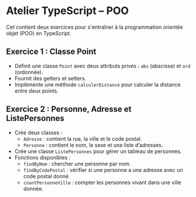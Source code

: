 # Atelier TypeScript – POO

Cet contient deux exercices pour s'entraîner à la programmation orientée objet (POO) en TypeScript.

## Exercice 1 : Classe Point

- Définit une classe `Point` avec deux attributs privés : `abs` (abscisse) et `ord` (ordonnée).
- Fournit des getters et setters.
- Implémente une méthode `calculerDistance` pour calculer la distance entre deux points.

## Exercice 2 : Personne, Adresse et ListePersonnes

- Crée deux classes :
  - `Adresse` : contient la rue, la ville et le code postal.
  - `Personne` : contient le nom, le sexe et une liste d’adresses.
- Crée une classe `ListePersonnes` pour gérer un tableau de personnes.
- Fonctions disponibles :
  - `findByNom` : chercher une personne par nom.
  - `findByCodePostal` : vérifier si une personne a une adresse avec un code postal donné.
  - `countPersonneVille` : compter les personnes vivant dans une ville donnée.
